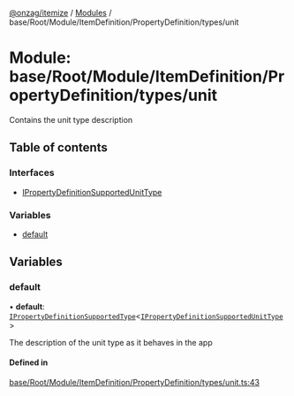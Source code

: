 [@onzag/itemize](../README.md) / [Modules](../modules.md) / base/Root/Module/ItemDefinition/PropertyDefinition/types/unit

# Module: base/Root/Module/ItemDefinition/PropertyDefinition/types/unit

Contains the unit type description

## Table of contents

### Interfaces

- [IPropertyDefinitionSupportedUnitType](../interfaces/base_Root_Module_ItemDefinition_PropertyDefinition_types_unit.IPropertyDefinitionSupportedUnitType.md)

### Variables

- [default](base_Root_Module_ItemDefinition_PropertyDefinition_types_unit.md#default)

## Variables

### default

• **default**: [`IPropertyDefinitionSupportedType`](../interfaces/base_Root_Module_ItemDefinition_PropertyDefinition_types.IPropertyDefinitionSupportedType.md)<[`IPropertyDefinitionSupportedUnitType`](../interfaces/base_Root_Module_ItemDefinition_PropertyDefinition_types_unit.IPropertyDefinitionSupportedUnitType.md)\>

The description of the unit type as it behaves in the app

#### Defined in

[base/Root/Module/ItemDefinition/PropertyDefinition/types/unit.ts:43](https://github.com/onzag/itemize/blob/f2f29986/base/Root/Module/ItemDefinition/PropertyDefinition/types/unit.ts#L43)
